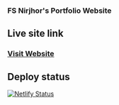 ### FS Nirjhor's Portfolio Website

## Live site link
### [Visit Website](https://portfolio-fsn.netlify.app/)

## Deploy status 
[![Netlify Status](https://api.netlify.com/api/v1/badges/74c9df68-827e-453c-b7dc-ae5684acb142/deploy-status)](https://app.netlify.com/sites/portfolio-fsn/deploys)
